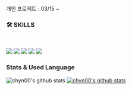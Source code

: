 개인 프로젝트 : 03/15 ~

<h3><b>🛠 SKILLS</b></h3>
</br>
<p>
<img src="https://img.shields.io/badge/JAVA-007396?style=for-the-badge&logo=java&logoColor=white">
<img src="https://img.shields.io/badge/SpringBoot-6DB33F?style=for-the-badge&logo=Spring&logoColor=white">
<img src="https://img.shields.io/badge/mysql-4479A1?style=for-the-badge&logo=mysql&logoColor=white">
<img src="https://img.shields.io/badge/aws-232F3E?style=for-the-badge&logo=aws&logoColor=white">
<img src="https://img.shields.io/badge/vue.js-4FC08D?style=for-the-badge&logo=vue.js&logoColor=white">
</p>
 
<h3><b>Stats & Used Language</b></h3>

![chyn00's github stats](https://github-readme-stats.vercel.app/api?username=chyn00&show_icons=true)
[![chyn00's github stats](https://github-readme-stats.vercel.app/api/top-langs/?username=chyn00&show_icons=true&hide_border=true&title_color=004386&icon_color=004386&layout=compact)](https://github.com/chyn00)
